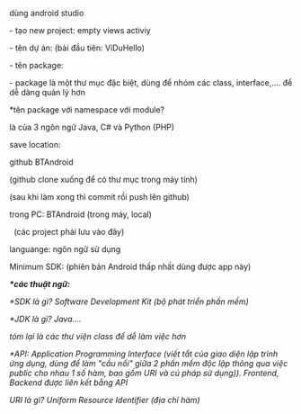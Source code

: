 dùng android studio 

\- tạo new project: empty views activiy

\- tên dự án: (bài đầu tiên: ViDuHello)

\- tên package:

\- package là một thư mục đặc biệt, dùng để nhóm các class, interface,.... để dễ dàng quản lý hơn 

\*tên package với namespace với module?

là của 3 ngôn ngữ Java, C# và Python (PHP) 



save location:

github BTAndroid	

(github clone xuống để có thư mục trong máy tính)

(sau khi làm xong thì commit rồi push lên github)

trong PC: BTAndroid (trong máy, local)

&nbsp;	(các project phải lưu vào đây)

languange: ngôn ngữ sử dụng

Minimum SDK: (phiên bản Android thấp nhất dùng được app này)





***\*các  thuật ngữ:***

<i>\*SDK là gì? Software Development Kit (bộ phát triển phần mềm)</i>

<i>\*JDK là gì? Java....</i>

<i>tóm lại là các thư viện class để dễ làm việc hơn</i>

<i>\*API: Application Programming Interface (viết tắt của giao diện lập trình ứng dụng, dùng để làm "cầu nối" giữa 2 phần mềm độc lập thông qua việc public cho nhau 1 số hàm, bao gồm URI và cú pháp sử dụng)). Frontend, Backend được liên kết bằng API</i>

<i>URI là gì? Uniform Resource Identifier (địa chỉ hàm) </i>

